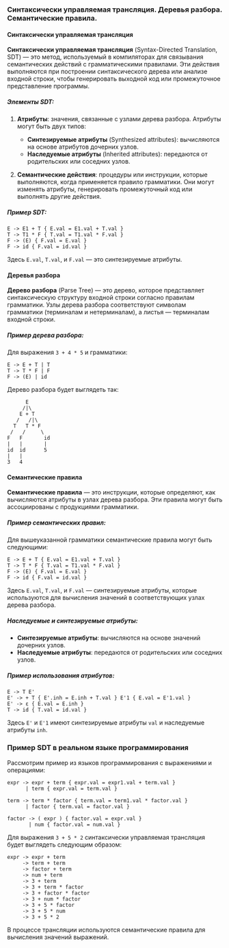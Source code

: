 ### Синтаксически управляемая трансляция. Деревья разбора. Семантические правила.

#### Синтаксически управляемая трансляция

**Синтаксически управляемая трансляция** (Syntax-Directed Translation, SDT) — это метод, используемый в компиляторах для связывания семантических действий с грамматическими правилами. Эти действия выполняются при построении синтаксического дерева или анализе входной строки, чтобы генерировать выходной код или промежуточное представление программы.

##### Элементы SDT:

1. **Атрибуты**: значения, связанные с узлами дерева разбора. Атрибуты могут быть двух типов:
   - **Синтезируемые атрибуты** (Synthesized attributes): вычисляются на основе атрибутов дочерних узлов.
   - **Наследуемые атрибуты** (Inherited attributes): передаются от родительских или соседних узлов.

2. **Семантические действия**: процедуры или инструкции, которые выполняются, когда применяется правило грамматики. Они могут изменять атрибуты, генерировать промежуточный код или выполнять другие действия.

##### Пример SDT:
```
E -> E1 + T { E.val = E1.val + T.val }
T -> T1 * F { T.val = T1.val * F.val }
F -> (E) { F.val = E.val }
F -> id { F.val = id.val }
```
Здесь `E.val`, `T.val`, и `F.val` — это синтезируемые атрибуты.

#### Деревья разбора

**Дерево разбора** (Parse Tree) — это дерево, которое представляет синтаксическую структуру входной строки согласно правилам грамматики. Узлы дерева разбора соответствуют символам грамматики (терминалам и нетерминалам), а листья — терминалам входной строки.

##### Пример дерева разбора:
Для выражения `3 + 4 * 5` и грамматики:
```
E -> E + T | T
T -> T * F | F
F -> (E) | id
```
Дерево разбора будет выглядеть так:
```
      E
     /|\
    E + T
   /   /|\
  T   T * F
 /   /     \
F   F       id
|   |       |
id  id      5
|   |
3   4
```

#### Семантические правила

**Семантические правила** — это инструкции, которые определяют, как вычисляются атрибуты в узлах дерева разбора. Эти правила могут быть ассоциированы с продукциями грамматики.

##### Пример семантических правил:
Для вышеуказанной грамматики семантические правила могут быть следующими:
```
E -> E + T { E.val = E1.val + T.val }
T -> T * F { T.val = T1.val * F.val }
F -> (E) { F.val = E.val }
F -> id { F.val = id.val }
```
Здесь `E.val`, `T.val`, и `F.val` — синтезируемые атрибуты, которые используются для вычисления значений в соответствующих узлах дерева разбора.

##### Наследуемые и синтезируемые атрибуты:
- **Синтезируемые атрибуты**: вычисляются на основе значений дочерних узлов.
- **Наследуемые атрибуты**: передаются от родительских или соседних узлов.

##### Пример использования атрибутов:
```
E -> T E'
E' -> + T { E'.inh = E.inh + T.val } E'1 { E.val = E'1.val }
E' -> ε { E.val = E.inh }
T -> id { T.val = id.val }
```
Здесь `E'` и `E'1` имеют синтезируемые атрибуты `val` и наследуемые атрибуты `inh`.

### Пример SDT в реальном языке программирования

Рассмотрим пример из языков программирования с выражениями и операциями:
```
expr -> expr + term { expr.val = expr1.val + term.val }
      | term { expr.val = term.val }

term -> term * factor { term.val = term1.val * factor.val }
      | factor { term.val = factor.val }

factor -> ( expr ) { factor.val = expr.val }
       | num { factor.val = num.val }
```
Для выражения `3 + 5 * 2` синтаксически управляемая трансляция будет выглядеть следующим образом:
```
expr -> expr + term
     -> term + term
     -> factor + term
     -> num + term
     -> 3 + term
     -> 3 + term * factor
     -> 3 + factor * factor
     -> 3 + num * factor
     -> 3 + 5 * factor
     -> 3 + 5 * num
     -> 3 + 5 * 2
```
В процессе трансляции используются семантические правила для вычисления значений выражений.
